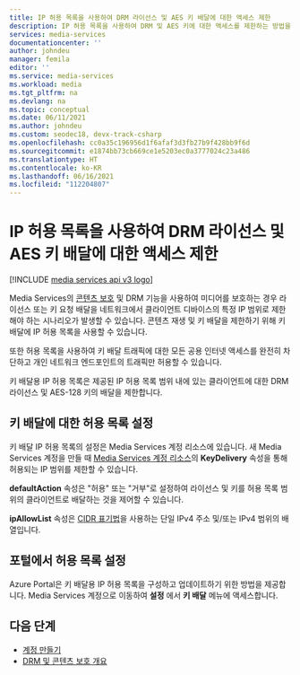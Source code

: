 ```yaml
---
title: IP 허용 목록을 사용하여 DRM 라이선스 및 AES 키 배달에 대한 액세스 제한
description: IP 허용 목록을 사용하여 DRM 및 AES 키에 대한 액세스를 제한하는 방법을 알아봅니다.
services: media-services
documentationcenter: ''
author: johndeu
manager: femila
editor: ''
ms.service: media-services
ms.workload: media
ms.tgt_pltfrm: na
ms.devlang: na
ms.topic: conceptual
ms.date: 06/11/2021
ms.author: johndeu
ms.custom: seodec18, devx-track-csharp
ms.openlocfilehash: cc0a35c196956d1f6afaf3d3fb27b9f428bb9f6d
ms.sourcegitcommit: e1874bb73cb669ce1e5203ec0a3777024c23a486
ms.translationtype: HT
ms.contentlocale: ko-KR
ms.lasthandoff: 06/16/2021
ms.locfileid: "112204807"
---
```

# <a name="restrict-access-to-drm-license-and-aes-key-delivery-using-ip-allowlists"></a>IP 허용 목록을 사용하여 DRM 라이선스 및 AES 키 배달에 대한 액세스 제한

[!INCLUDE [media services api v3 logo](./includes/v3-hr.md)]

Media Services의 [콘텐츠 보호](./drm-content-protection-concept.md) 및 DRM 기능을 사용하여 미디어를 보호하는 경우 라이선스 또는 키 요청 배달을 네트워크에서 클라이언트 디바이스의 특정 IP 범위로 제한해야 하는 시나리오가 발생할 수 있습니다. 콘텐츠 재생 및 키 배달을 제한하기 위해 키 배달에 IP 허용 목록을 사용할 수 있습니다.

또한 허용 목록을 사용하여 키 배달 트래픽에 대한 모든 공용 인터넷 액세스를 완전히 차단하고 개인 네트워크 엔드포인트의 트래픽만 허용할 수 있습니다.

키 배달용 IP 허용 목록은 제공된 IP 허용 목록 범위 내에 있는 클라이언트에 대한 DRM 라이선스 및 AES-128 키의 배달을 제한합니다.

## <a name="setting-the-allowlist-for-key-delivery"></a>키 배달에 대한 허용 목록 설정

키 배달 IP 허용 목록의 설정은 Media Services 계정 리소스에 있습니다. 새 Media Services 계정을 만들 때 [Media Services 계정 리소스](/rest/api/media/mediaservices/create-or-update)의 **KeyDelivery** 속성을 통해 허용되는 IP 범위를 제한할 수 있습니다.

**defaultAction** 속성은 "허용" 또는 "거부"로 설정하여 라이선스 및 키를 허용 목록 범위의 클라이언트로 배달하는 것을 제어할 수 있습니다.

**ipAllowList** 속성은 [CIDR 표기법](https://en.wikipedia.org/wiki/Classless_Inter-Domain_Routing#CIDR_notation)을 사용하는 단일 IPv4 주소 및/또는 IPv4 범위의 배열입니다.

## <a name="setting-the-allowlist-in-the-portal"></a>포털에서 허용 목록 설정

Azure Portal은 키 배달용 IP 허용 목록을 구성하고 업데이트하기 위한 방법을 제공합니다.  Media Services 계정으로 이동하여 **설정** 에서 **키 배달** 메뉴에 액세스합니다.

## <a name="next-steps"></a>다음 단계

- [계정 만들기](./account-create-how-to.md)
- [DRM 및 콘텐츠 보호 개요](./drm-content-protection-concept.md)
